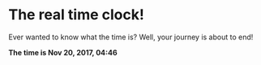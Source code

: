 # The real time clock!

Ever wanted to know what the time is? Well, your journey is about to end!

**The time is Nov 20, 2017, 04:46**
